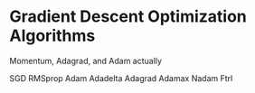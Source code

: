 # Gradient Descent Optimization Algorithms
 Momentum, Adagrad, and Adam actually
 
 SGD
RMSprop
Adam
Adadelta
Adagrad
Adamax
Nadam
Ftrl

